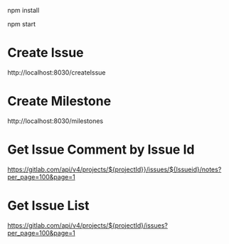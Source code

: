 npm install

npm start

# Create Issue
http://localhost:8030/createIssue


# Create Milestone
http://localhost:8030/milestones


# Get Issue Comment by Issue Id
https://gitlab.com/api/v4/projects/${projectId}}/issues/${Issueid}/notes?per_page=100&page=1

# Get Issue List 
https://gitlab.com/api/v4/projects/${projectId}/issues?per_page=100&page=1